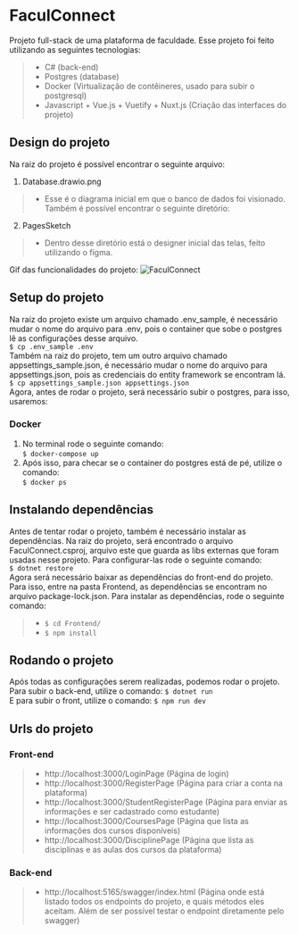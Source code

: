 # FaculConnect
Projeto full-stack de uma plataforma de faculdade. Esse projeto foi feito utilizando as seguintes tecnologias:
> - C# (back-end)
> - Postgres (database)
> - Docker (Virtualização de contêineres, usado para subir o postgresql)
> - Javascript + Vue.js + Vuetify + Nuxt.js (Criação das interfaces do projeto)

## Design do projeto  
Na raiz do projeto é possível encontrar o seguinte arquivo:
1. Database.drawio.png  
> - Esse é o diagrama inicial em que o banco de dados foi visionado.
Também é possível encontrar o seguinte diretório:
2. PagesSketch  
> - Dentro desse diretório está o designer inicial das telas, feito utilizando o figma.

Gif das funcionalidades do projeto:
![FaculConnect](https://github.com/ElielClementino/FaculConnect/assets/94757087/fe7b03f0-141b-4066-be49-e040e0502d8f)

## Setup do projeto
Na raiz do projeto existe um arquivo chamado .env_sample, é necessário mudar o nome do arquivo para .env, pois o container que sobe o postgres lê as configurações desse arquivo.  
`$ cp .env_sample .env`  
Também na raiz do projeto, tem um outro arquivo chamado appsettings_sample.json, é necessário mudar o nome do arquivo para appsettings.json, pois as credenciais do entity framework se encontram lá.  
`$ cp appsettings_sample.json appsettings.json`  
Agora, antes de rodar o projeto, será necessário subir o postgres, para isso, usaremos:
### Docker
1. No terminal rode o seguinte comando:  
`$ docker-compose up`
2. Após isso, para checar se o container do postgres está de pé, utilize o comando:  
`$ docker ps`
## Instalando dependências
Antes de tentar rodar o projeto, também é necessário instalar as dependências. Na raiz do projeto, será encontrado o arquivo FaculConnect.csproj, arquivo
este que guarda as libs externas que foram usadas nesse projeto. Para configurar-las rode o seguinte comando:  
`$ dotnet restore`  
Agora será necessário baixar as dependências do front-end do projeto. Para isso, entre na pasta Frontend, as dependências se encontram no arquivo package-lock.json.
Para instalar as dependências, rode o seguinte comando:  
> - `$ cd Frontend/`  
> - `$ npm install`  
## Rodando o projeto
Após todas as configurações serem realizadas, podemos rodar o projeto. Para subir o back-end, utilize o comando:
`$ dotnet run`  
E para subir o front, utilize o comando:
`$ npm run dev`
## Urls do projeto  
### Front-end  
> - http://localhost:3000/LoginPage (Página de login)  
> - http://localhost:3000/RegisterPage (Página para criar a conta na plataforma)  
> - http://localhost:3000/StudentRegisterPage (Página para enviar as informações e ser cadastrado como estudante)  
> - http://localhost:3000/CoursesPage (Página que lista as informações dos cursos disponíveis)  
> - http://localhost:3000/DisciplinePage (Página que lista as disciplinas e as aulas dos cursos da plataforma)  
### Back-end
> - http://localhost:5165/swagger/index.html (Página onde está listado todos os endpoints do projeto, e quais métodos eles aceitam. Além de ser possível testar o endpoint diretamente pelo swagger)

